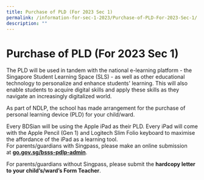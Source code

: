 ```yaml
---
title: Purchase of PLD (For 2023 Sec 1)
permalink: /information-for-sec-1-2023/Purchase-of-PLD-For-2023-Sec-1/
description: ""
---
```

Purchase of PLD (For 2023 Sec 1)
================================

The PLD will be used in tandem with the national e-learning platform - the Singapore Student Learning Space (SLS) - as well as other educational technology to personalize and enhance students' learning. This will also enable students to acquire digital skills and apply these skills as they navigate an increasingly digitalized world.  
  
As part of NDLP, the school has made arrangement for the purchase of personal learning device (PLD) for your child/ward.  
  
Every BDSian will be using the Apple iPad as their PLD. Every iPad will come with the Apple Pencil (Gen 1) and Logitech Slim Folio keyboard to maximise the affordance of the iPad as a learning tool.  
For parents/guardians with Singpass, please make an online submission at <b>[go.gov.sg/bsss-pdlp-admin](https://go.gov.sg/bsss-pdlp-admin)</b>.  

For parents/guardians without Singpass, please submit the <b>hardcopy letter to your child’s/ward’s Form Teacher</b>.
